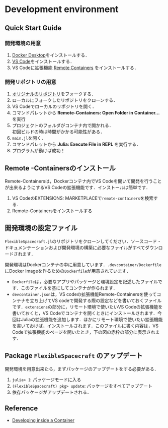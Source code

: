 # Development environment

## Quick Start Guide

### 開発環境の用意

1. [Docker Desktop](https://www.docker.com/products/docker-desktop)をインストールする．
2. [VS Code](https://code.visualstudio.com/)をインストールする．
3. VS Codeに拡張機能 [Remote Containers](https://marketplace.visualstudio.com/items?itemName=ms-vscode-remote.remote-containers) をインストールする．

### 開発リポジトリの用意

1. [オリジナルのリポジトリ](https://github.com/Mizu49/FlexibleSpacecraft.jl)をフォークする．
2. ローカルにフォークしたリポジトリをクローンする．
3. VS Codeでローカルのリポジトリを開く．
4. コマンドパレットから **Remote-Containers: Open Folder in Container...** を実行
5. プロジェクトのフォルダがコンテナ内で開かれる．  
   初回ビルドの時は時間がかかる可能性がある．
6. `main.jl`を開く．
7. コマンドパレットから **Julia: Execute File in REPL** を実行する．
8. プログラムが動けば成功！

## Remote -Containersのインストール

Remote-Containersは，Dockerコンテナ内でVS Codeを開いて開発を行うことが出来るようにするVS Codeの拡張機能です．インストールは簡単です．

1. VS CodeのEXTENSIONS: MARKETPLACEで`remote-containers`を検索する．
1. Remote-Containersをインストールする

## 開発環境の設定ファイル

`FlexibleSpacecraft.jl`のリポジトリをクローンしてください．ソースコード・ドキュメンテーションおよび開発環境の構築に必要なファイルがすべてダウンロードされます．

開発環境はDockerコンテナの中に用意しています．`.devcontainer/Dockerfile`にDocker Imageを作るための`Dockerfile`が用意されています．

- `Dockerfile`は，必要なアプリやパッケージと環境設定を記述したファイルです．このファイルを基にしてコンテナが作られます．
- `devcontainer.json`は，VS codeの拡張機能Remote-Containersを使ってコンテナを立ち上げてVS codeで開発する際の設定などを書いておくファイルです．`extensions`の部分に，リモート環境で使いたいVS Codeの拡張機能を書いておくと，VS Codeでコンテナを開くときにインストールされます．今回はJuliaの拡張機能を追加します．ほかにリモート環境で使いたい拡張機能を書いておけば，インストールされます．このファイルに書く内容は，VS Codeで拡張機能のページを開いたとき，下の図の赤枠の部分に表示されます．

## Package `FlexibleSpacecraft` のアップデート

開発環境を用意出来たら，まずパッケージのアップデートをする必要がある．

1. `julia> ]`: パッケージモードに入る
1. `(FlexibleSpacecraft) pkg> update`: パッケージをすべてアップデート
1. 依存パッケージがアップデートされる．

## Reference

- [Developing inside a Container](https://code.visualstudio.com/docs/remote/containers)
